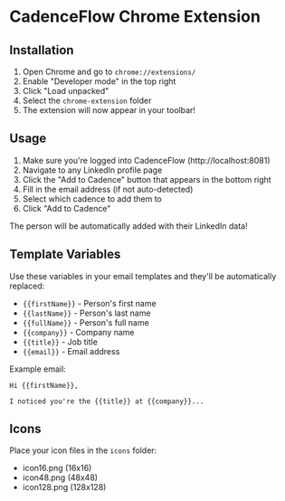 # CadenceFlow Chrome Extension

## Installation

1. Open Chrome and go to `chrome://extensions/`
2. Enable "Developer mode" in the top right
3. Click "Load unpacked"
4. Select the `chrome-extension` folder
5. The extension will now appear in your toolbar!

## Usage

1. Make sure you're logged into CadenceFlow (http://localhost:8081)
2. Navigate to any LinkedIn profile page
3. Click the "Add to Cadence" button that appears in the bottom right
4. Fill in the email address (if not auto-detected)
5. Select which cadence to add them to
6. Click "Add to Cadence"

The person will be automatically added with their LinkedIn data!

## Template Variables

Use these variables in your email templates and they'll be automatically replaced:

- `{{firstName}}` - Person's first name
- `{{lastName}}` - Person's last name
- `{{fullName}}` - Person's full name
- `{{company}}` - Company name
- `{{title}}` - Job title
- `{{email}}` - Email address

Example email:
```
Hi {{firstName}},

I noticed you're the {{title}} at {{company}}...
```

## Icons

Place your icon files in the `icons` folder:
- icon16.png (16x16)
- icon48.png (48x48)
- icon128.png (128x128)


